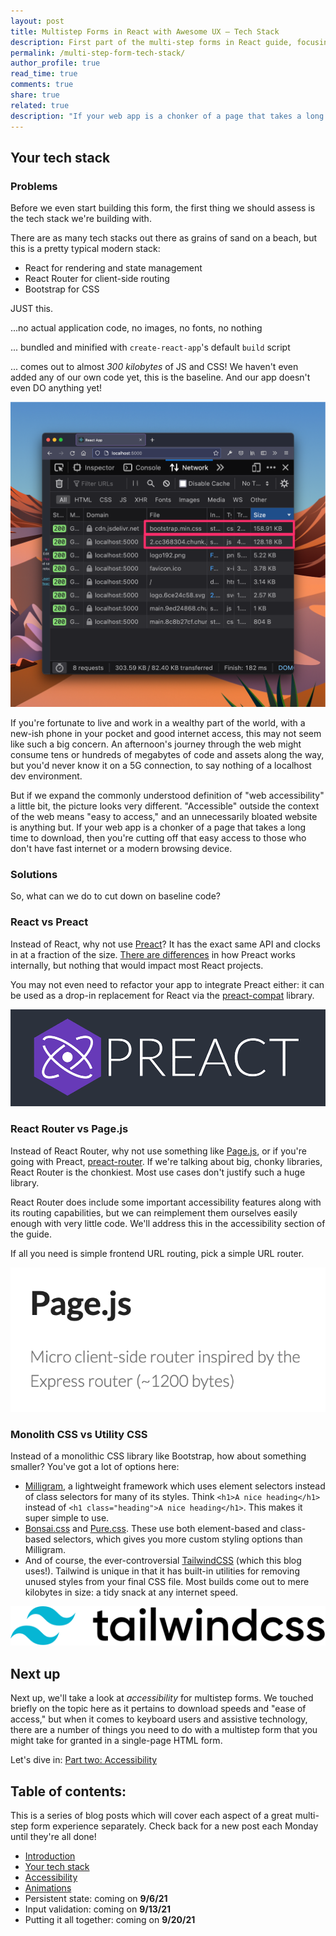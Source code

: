 ```yaml
---
layout: post
title: Multistep Forms in React with Awesome UX – Tech Stack
description: First part of the multi-step forms in React guide, focusing on the tech stack choices for the app.
permalink: /multi-step-form-tech-stack/
author_profile: true
read_time: true
comments: true
share: true
related: true
description: "If your web app is a chonker of a page that takes a long time to download, then you're cutting off easy access to those without fast internet."
---
```


## Your tech stack

### Problems

Before we even start building this form, the first thing we should assess is the tech stack we're building with. 

There are as many tech stacks out there as grains of sand on a beach, but this is a pretty typical modern stack: 

- React for rendering and state management
- React Router for client-side routing
- Bootstrap for CSS

JUST this. 

...no actual application code, no images, no fonts, no nothing

... bundled and minified with `create-react-app`'s default `build` script 

... comes out to almost *300 kilobytes* of JS and CSS! We haven't even added any of our own code yet, this is the baseline. And our app doesn't even DO anything yet!

![Browser network tab showing downloaded file sizes for a React app](/assets/img/cra-router-bootstrap.png)

If you're fortunate to live and work in a wealthy part of the world, with a new-ish phone in your pocket and good internet access, this may not seem like such a big concern. An afternoon's journey through the web might consume tens or hundreds of megabytes of code and assets along the way, but you'd never know it on a 5G connection, to say nothing of a localhost dev environment.

But if we expand the commonly understood definition of "web accessibility" a little bit, the picture looks very different. "Accessible" outside the context of the web means "easy to access," and an unnecessarily bloated website is anything but. If your web app is a chonker of a page that takes a long time to download, then you're cutting off that easy access to those who don't have fast internet or a modern browsing device.

### Solutions

So, what can we do to cut down on baseline code? 

### React vs Preact

Instead of React, why not use [Preact](https://preactjs.com/)? It has the exact same API and clocks in at a fraction of the size. [There are differences](https://preactjs.com/guide/v10/differences-to-react) in how Preact works internally, but nothing that would impact most React projects. 

You may not even need to refactor your app to integrate Preact either: it can be used as a drop-in replacement for React via the [preact-compat](https://github.com/preactjs/preact-compat) library. 

![Preact logo](/assets/img/preact.png)

### React Router vs Page.js

Instead of React Router, why not use something like [Page.js](https://github.com/visionmedia/page.js/), or if you're going with Preact, [preact-router](https://github.com/preactjs/preact-router). If we're talking about big, chonky libraries, React Router is the chonkiest. Most use cases don't justify such a huge library. 

React Router does include some important accessibility features along with its routing capabilities, but we can reimplement them ourselves easily enough with very little code. We'll address this in the accessibility section of the guide. 

If all you need is simple frontend URL routing, pick a simple URL router. 

<img class="border border-solid border-black mx-auto" src="/assets/img/pagejs.png" alt="Page.js logo">

### Monolith CSS vs Utility CSS

Instead of a monolithic CSS library like Bootstrap, how about something smaller? You've got a lot of options here: 

- [Milligram](https://milligram.io/), a lightweight framework which uses element selectors instead of class selectors for many of its styles. Think `<h1>A nice heading</h1>` instead of `<h1 class="heading">A nice heading</h1>`. This makes it super simple to use. 
- [Bonsai.css](https://www.bonsaicss.com/) and [Pure.css](https://purecss.io/). These use both element-based and class-based selectors, which gives you more custom styling options than Milligram.
- And of course, the ever-controversial [TailwindCSS](https://github.com/tailwindlabs/tailwindcss) (which this blog uses!). Tailwind is unique in that it has built-in utilities for removing unused styles from your final CSS file. Most builds come out to mere kilobytes in size: a tidy snack at any internet speed.

<img class="border border-solid border-black py-10 px-12" src="/assets/img/tailwind.svg" alt="Tailwind CSS logo">


## Next up

Next up, we'll take a look at *accessibility* for multistep forms. We touched briefly on the topic here as it pertains to download speeds and "ease of access," but when it comes to keyboard users and assistive technology, there are a number of things you need to do with a multistep form that you might take for granted in a single-page HTML form. 

Let's dive in: [Part two: Accessibility](/multi-step-form-accessibility/)

## Table of contents:

This is a series of blog posts which will cover each aspect of a great multi-step form experience separately. Check back for a new post each Monday until they're all done!

- [Introduction](/multi-step-form-intro)
- [Your tech stack](/multi-step-form-tech-stack/)
- [Accessibility](/multi-step-form-accessibility/)
- [Animations](/multi-step-form-animations/)
- Persistent state: coming on **9/6/21**
- Input validation: coming on **9/13/21**
- Putting it all together: coming on **9/20/21**
